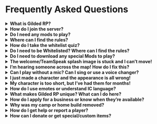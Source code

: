 # Frequently Asked Questions

<details>
<summary><strong>What is Gilded RP?</strong></summary>

Gilded RP is a Red Dead Redemption 2 roleplay community focused on immersive storytelling and character-driven experiences.
</details>

<details>
<summary><strong>How do I join the server?</strong></summary>

You can join by visiting our Discord, reading the rules, and loading into the server using RedM.
</details>

<details>
<summary><strong>Do I need any mods to play?</strong></summary>

Yes, you need to install RedM and TeamSpeak. Follow our setup instructions to ensure compatibility with our server.
</details>

<details>
<summary><strong>Where can I find the rules?</strong></summary>

The full rules are available on the [Rules page](https://www.gildedroleplay.com/rules), accessible through the top navigation.
</details>

<details>
<summary><strong>How do I take the whitelist quiz?</strong></summary>

The quiz will pop up when you join the RedM server for the first time. You will be prompted to answer a series of questions about the rules and server guidelines.
</details>

<details>
<summary><strong>Do I need to be Whitelisted? Where can I find the rules?</strong></summary>

Getting whitelisted is easy—just join the server through the RedM Launcher and a pop-up quiz will begin. Once completed successfully, you're good to go. Make sure you've read the rules, as failing the quiz triggers a cooldown.

**Rules:** [https://www.gildedroleplay.com/rules](https://www.gildedroleplay.com/rules)
</details>

<details>
<summary><strong>Do I need to download any special Mods to play?</strong></summary>

No manual mods are required. Gilded downloads everything automatically when you join. The only external programs you'll need are **TeamSpeak (v3.6.0)** and the **Salty Chat plugin (v3.1.2)**.

**Setup Info:** [https://www.gildedroleplay.com/getting-started](https://www.gildedroleplay.com/getting-started)
</details>

<details>
<summary><strong>The welcome/TeamSpeak splash image is stuck and I can’t move!</strong></summary>

1. Make sure you have the correct versions of TeamSpeak and SaltyChat installed.  
2. Follow this video for help fixing DNS issues: [YouTube Video](https://www.youtube.com/watch?v=4a5CKxua7C8&t=70s)  
3. Check: [https://www.gildedroleplay.com/dns](https://www.gildedroleplay.com/dns)  
4. Ensure you've accepted SaltyChat's terms and conditions.
</details>

<details>
<summary><strong>I’m hearing someone across the map! How do I fix this?</strong></summary>

This is caused by in-game voice chat. Disable it via:  
**Settings > Audio > Voice Chat Enabled: Off**
</details>

<details>
<summary><strong>Can I play without a mic? Can I sing or use a voice changer?</strong></summary>

Yes! Gilded is flexible:
- No mic? Apply for the **"Mute Role"** with a character backstory.  
- Singer/Musician? Apply for the **"Bard Role"** to sing or play music without push-to-talk.  
- Voice changer? Provide a quality sample for approval.  

Open a ticket for any of these options.
</details>

<details>
<summary><strong>I just made a character and the appearance is all wrong!</strong></summary>

Character customization like makeup, eyebrows, etc. is handled in-game via barbers, tailors, etc.  
If it's a major mistake (like giant eyes), new characters may qualify for a **Second Chance Token**.
</details>

<details>
<summary><strong>My character is too short, but I’ve had them for months!</strong></summary>

Character changes are only allowed shortly after creation. Once your character is known in the world, we don’t offer appearance do-overs.
</details>

<details>
<summary><strong>How do I use emotes or understand IC language?</strong></summary>

Emotes and RP terms enhance immersion.  
Learn them in the Discord **"Gilded Controls and Language"** channel.  
Examples: “taking a nap”, “walking drunk”, etc.
</details>

<details>
<summary><strong>What makes Gilded RP unique? What can I do here?</strong></summary>

Gilded offers unique, hand-crafted scripts and endless RP paths:
- Run a business or work any job  
- Mine, farm, fish, cook, hunt, or govern  
- Get involved with Lawmen, Doctors, Vets, Politicians  
- Explore underworld RP  

More ideas can be found in our Discord’s **"In-Character Plot Roles"** channel.
</details>

<details>
<summary><strong>How do I apply for a business or know when they’re available?</strong></summary>

Businesses become available when sold or repossessed.  
Watch the Discord **‘Announcements’** channel for updates.  
Apply via a Google Doc proposal in the **"Roles and Applications"** channel.
</details>

<details>
<summary><strong>Why was my camp or home build removed?</strong></summary>

Your build likely violated a rule (e.g., excessive lighting, blocking roads, unrealistic placement).  
Builds must align with RP guidelines.  

**Review camp rules here:**  
[https://www.gildedroleplay.com/rules](https://www.gildedroleplay.com/rules)
</details>

<details>
<summary><strong>How do I get help or report a player?</strong></summary>

Use our ticket system:
- **General Ticket**: gameplay issues/questions  
- **Tebex Support**: purchases/custom items  
- **Conflict/Player Report**: rule violations  
- **Tech Support**: sound, crashes, etc.
</details>

<details>
<summary><strong>How can I donate or get special/custom items?</strong></summary>

Support the server via subscription tiers or one-time purchases like custom telegrams or cookbooks.  
All donations come with perks like **Priority Points**.

**Donate here:**  
[https://gilded-rp.tebex.io/category/support](https://gilded-rp.tebex.io/category/support)
</details>

